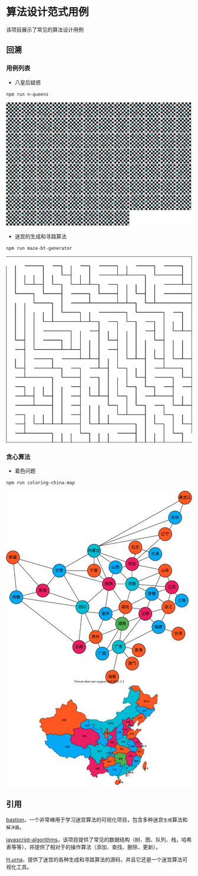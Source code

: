 # 算法设计范式用例

该项目展示了常见的算法设计用例

## 回溯

### 用例列表

* 八皇后疑惑

``` bash
npm run n-queens
```

<img src='output/n-queens.svg'/>

* 迷宫的生成和寻路算法

``` bash
npm run maze-bt-generator
```

<img src='output/maze.svg'/>

### 贪心算法

* 着色问题

``` bash
npm run coloring-china-map
```

<img src='cases/coloring-china-map/output/colored-model.svg'/>

<img src='cases/coloring-china-map/output/colored-map.svg'/>

## 引用

[bastion](https://github.com/albertngo1/bastion)，一个非常棒用于学习迷宫算法的可视化项目，包含多种迷宫`生成`算法和`解决器`。

[javascript-algorithms](https://github.com/trekhleb/javascript-algorithms)，该项目提供了常见的数据结构（树、图、队列、栈，哈希表等等），并提供了相对于的操作算法（添加、查找、删除、更新）。

[H.urna](https://hurna.io/index.html)，提供了迷宫的各种生成和寻路算法的源码，并且它还是一个迷宫算法可视化工具。
